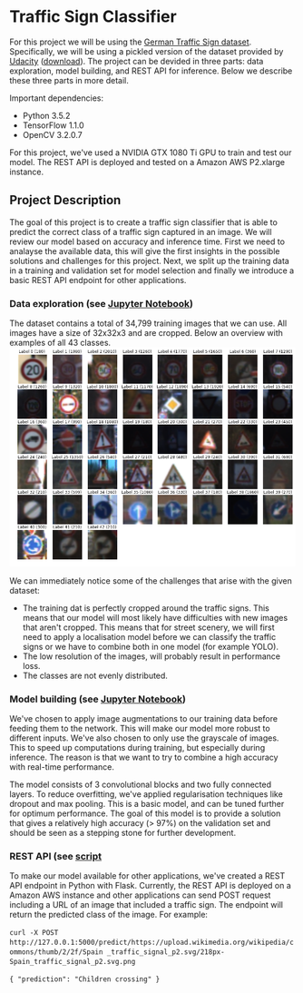 # Traffic Sign Classifier

For this project we will be using the [German Traffic Sign dataset](http://benchmark.ini.rub.de/?section=gtsrb&subsection=dataset). Specifically, we will be using a pickled version of the dataset provided by [Udacity](www.udacity.com) ([download](https://d17h27t6h515a5.cloudfront.net/topher/2017/February/5898cd6f_traffic-signs-data/traffic-signs-data.zip)). The project can be devided in three parts: data exploration, model building, and REST API for inference. Below we describe these three parts in more detail. 

Important dependencies:
- Python 3.5.2
- TensorFlow 1.1.0
- OpenCV 3.2.0.7

For this project, we've used a NVIDIA GTX 1080 Ti GPU to train and test our model. The REST API is deployed and tested on a Amazon AWS P2.xlarge instance.


## Project Description
The goal of this project is to create a traffic sign classifier that is able to predict the correct class of a traffic sign captured in an image. We will review our model based on accuracy and inference time. First we need to analayse the available data, this will give the first insights in the possible solutions and challenges for this project. Next, we split up the training data in a training and validation set for model selection and finally we introduce a basic REST API endpoint for other applications.

### Data exploration (see [Jupyter Notebook](https://github.com/indradenbakker/Traffic-Sign-Classifier/blob/master/notebook/Traffic%20Sign%20Classifier%20-%20Data%20Analysis%20%26%20Model%20Training.ipynb))

The dataset contains a total of 34,799 training images that we can use. All images have a size of 32x32x3 and are cropped. Below an overview with examples of all 43 classes.
![alt tag](https://github.com/indradenbakker/traffic-sign-classifier/blob/master/images/example_training_images.png?raw=true)

We can immediately notice some of the challenges that arise with the given dataset:
* The training dat is perfectly cropped around the traffic signs. This means that our model will most likely have difficulties with new images that aren't cropped. This means that for street scenery, we will first need to apply a localisation model before we can classify the traffic signs or we have to combine both in one model (for example YOLO). 
* The low resolution of the images, will probably result in performance loss. 
* The classes are not evenly distributed.

### Model building (see [Jupyter Notebook](https://github.com/indradenbakker/Traffic-Sign-Classifier/blob/master/notebook/Traffic%20Sign%20Classifier%20-%20Data%20Analysis%20%26%20Model%20Training.ipynb))
We've chosen to apply image augmentations to our training data before feeding them to the network. This will make our model more robust to different inputs. We've also chosen to only use the grayscale of images. This to speed up computations during training, but especially during inference. The reason is that we want to try to combine a high accuracy with real-time performance. 

The model consists of 3 convolutional blocks and two fully connected layers. To reduce overfitting, we've applied regularisation techniques like dropout and max pooling. This is a  basic model, and can be tuned further for optimum performance. The goal of this model is to provide a solution that gives a relatively high accuracy (> 97%) on the validation set and should be seen as a stepping stone for further development. 

### REST API (see [script]()
To make our model available for other applications, we've created a REST API endpoint in Python with Flask. Currently, the REST API is deployed on a Amazon AWS instance and other applications can send POST request including a URL of an image that included a traffic sign. The endpoint will return the predicted class of the image. For example:

`curl -X POST http://127.0.0.1:5000/predict/https://upload.wikimedia.org/wikipedia/commons/thumb/2/2f/Spain
_traffic_signal_p2.svg/218px-Spain_traffic_signal_p2.svg.png`

`
{
  "prediction": "Children crossing"
}
`
